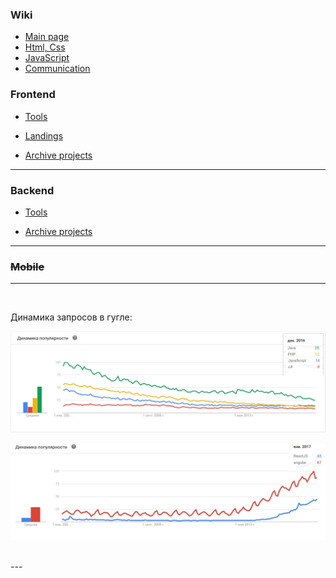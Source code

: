 ### Wiki

- [Main page](./wiki)
- [Html, Css](wiki/Html,-Css)
- [JavaScript](wiki/JavaScript)
- [Сommunication](wiki/Сommunication)





### Frontend

- [Tools](./frontend/tools)

- [Landings](./frontend/ui/landings)

- [Archive projects](./frontend/projects-done)



---


### Backend

- [Tools](./backend/tools)

- [Archive projects](./backend/archive)


---


### ~~Mobile~~


---


<br />


Динамика запросов в гугле:

![](./phpjs.jpg "")


![](./react.jpg "")


<br />
---
<br />












